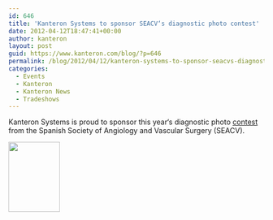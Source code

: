 ```yaml
---
id: 646
title: 'Kanteron Systems to sponsor SEACV‘s diagnostic photo contest'
date: 2012-04-12T18:47:41+00:00
author: kanteron
layout: post
guid: https://www.kanteron.com/blog/?p=646
permalink: /blog/2012/04/12/kanteron-systems-to-sponsor-seacvs-diagnostic-photo-contest/
categories:
  - Events
  - Kanteron
  - Kanteron News
  - Tradeshows
---
```

Kanteron Systems is proud to sponsor this year‘s diagnostic photo <a title="https://www.seacv.es/becas_premios/2012.php" href="https://www.seacv.es/becas_premios/2012.php" target="_blank">contest</a> from the Spanish Society of Angiology and Vascular Surgery (SEACV).

<img class="aligncenter" title="poster" src="https://www.seacv.es/imagenes/becas_premios/I_CF_CDVI.jpg" alt="" width="101" height="138" />